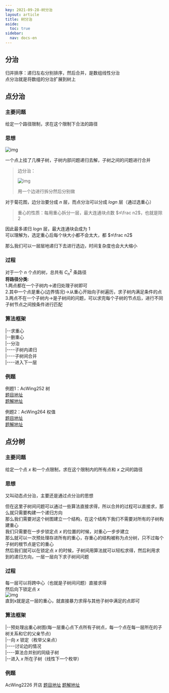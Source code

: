 ```yaml
---
key: 2021-09-28-树分治
layout: article
title: 树分治
aside:
  toc: true
sidebar:
  nav: docs-en
---
```



## 分治

归并排序：递归左右分别排序，然后合并，是数组线性分治  
点分治就是将数组的分治扩展到树上  

## 点分治

### 主要问题

给定一个路径限制，求在这个限制下合法的路径

### 思想

![img](https://i.loli.net/2021/09/28/6PbvQBg3aLcYUiT.png)  

一个点上挂了几棵子树，子树内部问题递归去解，子树之间的问题进行合并  

> 边分治：  
>  
> ![img](https://i.loli.net/2021/09/28/xVv6WJTrBR5fFlH.png)  
>  
> 用一个边进行拆分然后分别做  

对于菊花图，边分治要分成 $n$ 层，而点分治可以分成 $logn$ 层（通过选重心）  
  
> 重心的性质：每用重心拆分一层，最大连通块点数 $≤\frac n2$，也就是除 $2$  

因此最多递归 $logn$ 层，最大连通块会成为 $1$  
可以理解为，选定重心后每个块大小都不会太大，都 $≤\frac n2$  
  
那么我们可以一层层地递归下去进行选边，时间复杂度也会大大缩小  

### 过程

对于一个 $n$ 个点的树，总共有 $C^2_n$ 条路径  
**将路径分类:**  
1.两点都在一个子树内$→$递归处理子树即可  
2.其中一个点是重心(边界情况)$→$从重心开始向子树遍历，求子树内满足条件的点  
3.两点不在一个子树内$→$是子树间的问题，可以求完每个子树的节点后，进行不同子树节点之间按条件进行匹配  

### 算法框架

|--求重心  
|--删重心  
|--分治  
|----子树内递归  
|----子树间合并  
|----进入下一层  

### 例题

例题1：AcWing252 树  
[题目地址](https://www.acwing.com/problem/content/description/254/)  
[题解地址](https://github.com/Chivas-Regal/ACM/blob/main/Code/图论/树分治/点分治/树.md)  

例题2：AcWing264 权值  
[题目地址](https://www.acwing.com/problem/content/266/)  
[题解地址](https://github.com/Chivas-Regal/ACM/blob/main/Code/图论/树分治/点分治/权值.md)  

## 点分树

### 主要问题

给定一个点 $x$ 和一个点限制，求在这个限制内的所有点和 $x$ 之间的路径  

### 思想
  
又叫动态点分治，主要还是通过点分治的思想  
  
但在这里子树间问题可以通过一些算法直接求得，所以合并的过程可以直接求，那么就只需要构建一个递归方向  
那么我们需要对这个树图建立一个结构，在这个结构下我们不需要对所有的子树构建重心  
我们只需要在一步步锁定点 $x$ 的位置的时候，对重心一步步建立  
那么就可以一次预处理存进所有的重心，存重心的结构被称为点分树，只不过每个子树的根节点是它的重心  
然后我们就可以在锁定点 $x$ 的时候，子树间用算法就可以轻松求得，然后利用求到的递归方向，一层一层向下求子树间问题  

### 过程

每一层可以将跨中心（也就是子树间问题）直接求得  
然后向下锁定点 $x$   
![img](https://i.loli.net/2021/09/28/GZ1rnP83hTMkIbs.png)  
直到x就是这一层的重心，就直接暴力求得与其他子树中满足的点即可  

### 算法框架

|--预处理出重心树图(每一层重心点下点所有子树点，每一个点在每一层所在的子树关系和它的父亲节点)  
|--向 $x$ 锁定（枚举父亲点）  
|----讨论边的情况  
|----算法合并别的同级子树  
|--进入 $x$ 所在子树（线性下一个枚举）  

### 例题

AcWing2226 开店
[题目地址](https://www.acwing.com/problem/content/description/2228/)
[题解地址](https://github.com/Chivas-Regal/ACM/blob/main/Code/图论/树分治/点分树/开店.md)
